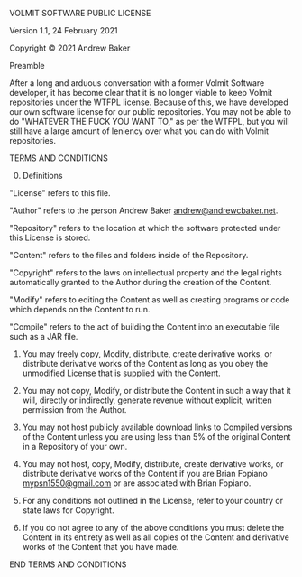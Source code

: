 VOLMIT SOFTWARE PUBLIC LICENSE

Version 1.1, 24 February 2021

Copyright :copyright: 2021 Andrew Baker


Preamble

After a long and arduous conversation with a former Volmit Software developer, it has become clear that it is no longer viable to keep Volmit repositories under the WTFPL license.
Because of this, we have developed our own software license for our public repositories. You may not be able to do "WHATEVER THE FUCK YOU WANT TO," as per the WTFPL, but you will still have a large amount of leniency over what you can do with Volmit repositories.

TERMS AND CONDITIONS

0. Definitions

"License" refers to this file.

"Author" refers to the person Andrew Baker <andrew@andrewcbaker.net>.

"Repository" refers to the location at which the software protected under this License is stored.

"Content" refers to the files and folders inside of the Repository.

"Copyright" refers to the laws on intellectual property and the legal rights automatically granted to the Author during the creation of the Content.

"Modify" refers to editing the Content as well as creating programs or code which depends on the Content to run.

"Compile" refers to the act of building the Content into an executable file such as a JAR file.

1. You may freely copy, Modify, distribute, create derivative works, or distribute derivative works of the Content as long as you obey the unmodified License that is supplied with the Content.

2. You may not copy, Modify, or distribute the Content in such a way that it will, directly or indirectly, generate revenue without explicit, written permission from the Author.

3. You may not host publicly available download links to Compiled versions of the Content unless you are using less than 5% of the original Content in a Repository of your own.

4. You may not host, copy, Modify, distribute, create derivative works, or distribute derivative works of the Content if you are Brian Fopiano <mypsn1550@gmail.com> or are associated with Brian Fopiano.

5. For any conditions not outlined in the License, refer to your country or state laws for Copyright.

6. If you do not agree to any of the above conditions you must delete the Content in its entirety as well as all copies of the Content and derivative works of the Content that you have made.

END TERMS AND CONDITIONS
